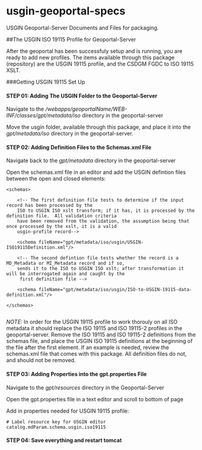 usgin-geoportal-specs
=====================

USGIN Geoportal-Server Documents and Files for packaging. 

##The USGIN ISO 19115 Profile for Geoportal-Server

After the geoportal has been successfuly setup and is running, you are ready to add new profiles. The items available through this package (repository) are the USGIN 19115 profile, and the CSDGM FGDC to ISO 19115 XSLT.

###Getting USGIN 19115 Set Up

#### STEP 01: Adding The USGIN Folder to the Geoportal-Server

Navigate to the _/webapps/geoportalName/WEB-INF/classes/gpt/metadata/iso_ directory in the geoportal-server

Move the usgin folder, available through this package, and place it into the _gpt/metadata/iso_ directory in the geoportal-server.

#### STEP 02: Adding Definition Files to the Schemas.xml File

Navigate back to the _gpt/metadata_ directory in the geoportal-server

Open the schemas.xml file in an editor and add the USGIN defintion files between the open and closed <schemas></schemas> elements:

```
<schemas>

	<!-- The first definition file tests to determine if the input record has been processed by the
	ISO to USGIN ISO xslt transform; if it has, it is processed by the definition file.  All validation criteria
	have been removed from the validation, the assumption being that once processed by the xslt, it is a valid
	usgin-profile record-->

   	<schema fileName="gpt/metadata/iso/usgin/USGIN-ISO19115Definition.xml"/>
 
   	<!-- The second defintion file tests whether the record is a MD_Metadata or MI_Metadata record and if so,
   	sends it to the ISO to USGIN ISO xslt; after transformation it will be interrogated again and caught by the
  	 first definition file -->

   	<schema fileName="gpt/metadata/iso/usgin/ISO-to-USGIN-19115-data-definition.xml"/>

</schemas>
   
```


*NOTE:* In order for the USGIN 19115 profile to work thorouly on all ISO metadata it should replace the ISO 19115 and ISO 19115-2 profiles in the geoportal-server. Remove the ISO 19115 and ISO 19115-2 definitions from the schemas file, and place the USGIN ISO 19115 definitions at the beginning of the file after the first <schemas> element. If an example is needed, review the schemas.xml file that comes with this package. All definition files do not, and should not be removed.

#### STEP 03: Adding Properties into the gpt.properties File

Navigate to the _gpt/resources_ directory in the Geoportal-Server

Open the gpt.properties file in a text editor and scroll to bottom of page

Add in properties needed for USGIN 19115 profile:

```
# Label resource key for USGIN editor
catalog.mdParam.schema.usgin.iso19115
```
#### STEP 04: Save everything and restart tomcat
